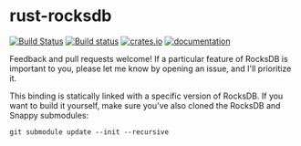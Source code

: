 rust-rocksdb
============
[![Build Status](https://travis-ci.org/ethereumproject/emerald-rocksdb.svg?branch=master)](https://travis-ci.org/r8d8/emerald-rocksdb) 
[![Build status](https://ci.appveyor.com/api/projects/status/hqfck32sw09eft0i?svg=true)](https://ci.appveyor.com/project/r8d8/emerald-rocksdb)
[![crates.io](http://meritbadge.herokuapp.com/rocksdb)](https://crates.io/crates/rocksdb)
[![documentation](https://docs.rs/rocksdb/badge.svg)](https://docs.rs/rocksdb)

Feedback and pull requests welcome!  If a particular feature of RocksDB is important to you, please let me know by opening an issue, and I'll prioritize it.

This binding is statically linked with a specific version of RocksDB. If you want to build it yourself, make sure you've also cloned the RocksDB and Snappy submodules:

    git submodule update --init --recursive
